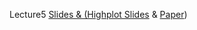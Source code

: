 Lecture5 [Slides & (Highplot Slides](https://github.com/JT-Ushio/ECNU17_Summer_Seminar/blob/master/Lecture5/lecture5.pdf) & [Paper](https://github.com/JT-Ushio/ECNU17_Summer_Seminar/blob/master/Lecture5/A%20Primer%20on%20Neural%20Network%20Models.pdf))
